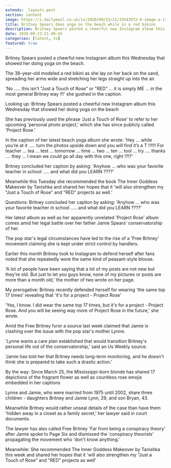 ```yaml
---
extends: _layouts.post
section: content
image: https://i.dailymail.co.uk/1s/2020/09/23/21/33543972-0-image-a-110_1600893967955.jpg 
title: Britney Spears does yoga on the beach while in a red bikino 
description: Britney Spears posted a cheerful new Instagram album this Wednesday that showed her doing yoga on the beach. The 38-year-old modeled a red bikini as she lay on her back on the sand. 
date: 2020-09-23-21-49-43 
categories: [latest, tv] 
featured: true 
--- 
```

Britney Spears posted a cheerful new Instagram album this Wednesday that showed her doing yoga on the beach.

The 38-year-old modeled a red bikini as she lay on her back on the sand, spreading her arms wide and stretching her legs straight up into the air.

'No ..... this isn’t "Just a Touch of Rose" or "RED" ... it is simply ME ... in the most general Britney way !!!' she gushed in the caption.

Looking up: Britney Spears posted a cheerful new Instagram album this Wednesday that showed her doing yoga on the beach

She has previously used the phrase 'Just a Touch of Rose' to refer to her upcoming 'personal photo project,' which she has since publicly called 'Project Rose.'

In the caption of her latest beach yoga album she wrote: 'Hey … while you’re at it ..... turn the photos upside down and you will find it’s a T !!!!!! For teacher ... tea ... test ... tomorrow ... time ... two ... ten ... tool ... try .... thanks .... they … I mean we could go all day with this one, right !?!?'

Britney concluded her caption by asking: 'Anyhow … who was your favorite teacher in school ..... and what did you LEARN ????'

Meanwhile this Tuesday she recommended the book The Inner Goddess Makeover by Tanishka and shared her hopes that it 'will also strengthen my "Just a Touch of Rose" and "RED" projects as well.'

Questions: Britney concluded her caption by asking: 'Anyhow … who was your favorite teacher in school ..... and what did you LEARN ????'

Her latest album as well as her apparently unrelated 'Project Rose' album comes amid her legal battle over her father Jamie Spears' conservatorship of her.

The pop star's legal circumstances have led to the rise of a 'Free Britney' movement claiming she is kept under strict control by handlers.

Earlier this month Britney took to Instagram to defend herself after fans noted that she repeatedly wore the same kind of peasant-style blouse.

'A lot of people have been saying that a lot of my posts are not new but they're old. But just to let you guys know, none of my pictures or posts are more than a month old,' the mother of two wrote on her page.

My prerogative: Britney recently defended herself for wearing 'the same top 17 times' revealing that 'it's for a project - Project Rose'

'Yes, I know. I did wear the same top 17 times, but it's for a project - Project Rose. And you will be seeing way more of Project Rose in the future,' she wrote.

Amid the Free Britney furor a source last week claimed that Jamie is clashing over the issue with the pop star's mother Lynne.

'Lynne wants a care plan established that would transition Britney's personal life out of the conservatorship,' said an Us Weekly source.

'Jamie has told her that Britney needs long-term monitoring, and he doesn't think she is prepared to take such a drastic action.'

By the way: Since March 25, the Mississippi-born blonde has shared 17 depictions of the fragrant flower as well as countless rose emojis embedded in her captions

Lynne and Jamie, who were married from 1975 until 2002, share three children - daughters Britney and Jamie Lynn, 29, and son Bryan, 43.

Meanwhile Britney would rather unseal details of the case than have them 'hidden away in a closet as a family secret,' her lawyer said in court documents.

The lawyer has also called Free Britney 'Far from being a conspiracy theory' after Jamie spoke to Page Six and dismissed the 'conspiracy theorists' propagating the movement who 'don't know anything.'

Meanwhile: She recommended The Inner Goddess Makeover by Tanishka this week and shared her hopes that it 'will also strengthen my "Just a Touch of Rose" and "RED" projects as well'

